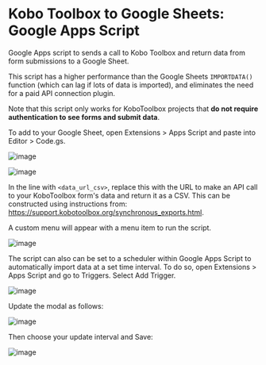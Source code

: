 # Kobo Toolbox to Google Sheets: Google Apps Script
Google Apps script to sends a call to Kobo Toolbox and return data from form submissions to a Google Sheet.

This script has a higher performance than the Google Sheets `IMPORTDATA()` function (which can lag if lots of data is imported), and eliminates the need for a paid API connection plugin.

Note that this script only works for KoboToolbox projects that **do not require authentication to see forms and submit data**.

To add to your Google Sheet, open Extensions > Apps Script and paste into Editor > Code.gs.

![image](https://github.com/rfromthecastle/kobo-toolbox-to-google-sheets/assets/18660080/6996e604-0a99-4d9a-a615-5a36061829b9)

![image](https://github.com/rfromthecastle/kobo-toolbox-to-google-sheets/assets/18660080/70b45597-bd54-4291-9c17-f71ae4510144)

In the line with `<data_url_csv>`, replace this with the URL to make an API call to your KoboToolbox form's data and return it as a CSV. This can be constructed using instructions from: https://support.kobotoolbox.org/synchronous_exports.html.

A custom menu will appear with a menu item to run the script.

![image](https://github.com/rfromthecastle/kobo-toolbox-to-google-sheets/assets/18660080/83130738-3e46-4e8c-84a7-ffb2aa831475)

The script can also can be set to a scheduler within Google Apps Script to automatically import data at a set time interval. To do so, open Extensions > Apps Script and go to Triggers. Select Add Trigger.

![image](https://github.com/rfromthecastle/kobo-toolbox-to-google-sheets/assets/18660080/22cdbdf2-02ce-49dd-8d6f-7b7c57363697)

Update the modal as follows:

![image](https://github.com/rfromthecastle/kobo-toolbox-to-google-sheets/assets/18660080/11939c81-41a3-444f-8c76-9ab7f4829ef0)

Then choose your update interval and Save:

![image](https://github.com/rfromthecastle/kobo-toolbox-to-google-sheets/assets/18660080/da1d628e-7c9b-4ec4-b434-3231ef2cfedc)
